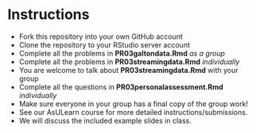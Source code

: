 # Instructions

* Fork this repository into your own GitHub account
* Clone the repository to your RStudio server account
* Complete all the problems in **PR03galtondata.Rmd** *as a group*
* Complete all the problems in **PR03streamingdata.Rmd** *individually*
* You are welcome to talk about **PR03streamingdata.Rmd** with your group
* Complete all the questions in **PR03personalassessment.Rmd** *individually*
* Make sure everyone in your group has a final copy of the group work!
* See our AsULearn course for more detailed instructions/submissions.
* We will discuss the included example slides in class.
